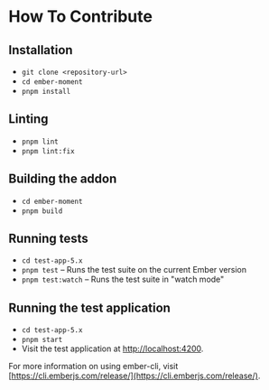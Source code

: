# How To Contribute

## Installation

- `git clone <repository-url>`
- `cd ember-moment`
- `pnpm install`

## Linting

- `pnpm lint`
- `pnpm lint:fix`

## Building the addon

- `cd ember-moment`
- `pnpm build`

## Running tests

- `cd test-app-5.x`
- `pnpm test` – Runs the test suite on the current Ember version
- `pnpm test:watch` – Runs the test suite in "watch mode"

## Running the test application

- `cd test-app-5.x`
- `pnpm start`
- Visit the test application at [http://localhost:4200](http://localhost:4200).

For more information on using ember-cli, visit [https://cli.emberjs.com/release/](https://cli.emberjs.com/release/).

